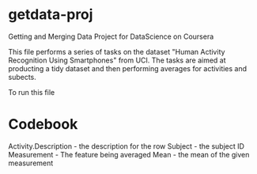 getdata-proj
============

Getting and Merging Data Project for DataScience on Coursera

This file performs a series of tasks on the dataset "Human Activity
Recognition Using Smartphones" from UCI. The tasks are aimed at producting
a tidy dataset and then performing averages for activities and subects.

To run this file 
 
Codebook
========

Activity.Description - the description for the row
Subject - the subject ID
Measurement - The feature being averaged
Mean - the mean of the given measurement
